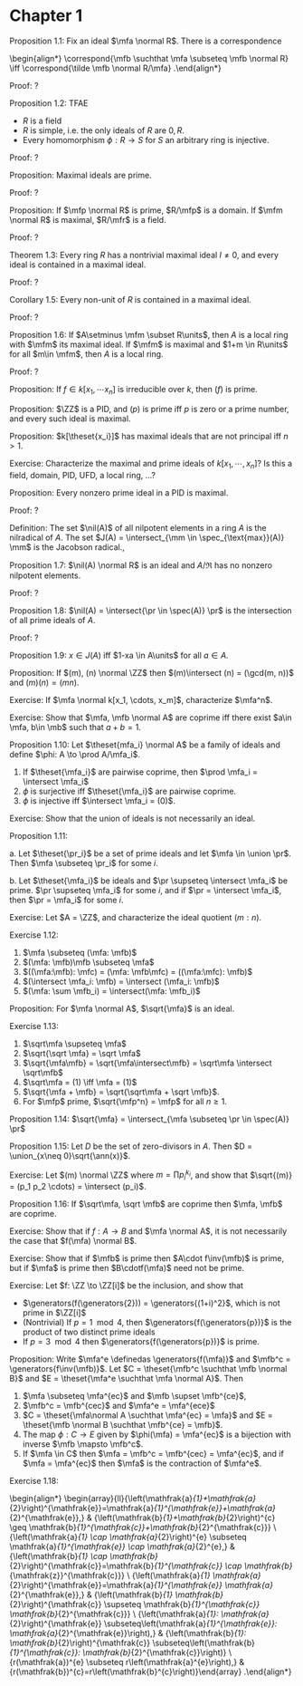 # Chapter 1

Proposition 1.1:
Fix an ideal $\mfa \normal R$.
There is a correspondence

\begin{align*}
\correspond{\mfb \suchthat \mfa \subseteq \mfb \normal R} \iff
\correspond{\tilde \mfb \normal R/\mfa}
.\end{align*}

Proof:
?

Proposition 1.2:
TFAE

- $R$ is a field
- $R$ is simple, i.e. the only ideals of $R$ are $0, R$.
- Every homomorphism $\phi: R\to S$ for $S$ an arbitrary ring is injective.

Proof:
?

Proposition:
Maximal ideals are prime.

Proof:
?

Proposition:
If $\mfp \normal R$ is prime, $R/\mfp$ is a domain.
If $\mfm \normal R$ is maximal, $R/\mfr$ is a field.

Proof:
?

Theorem 1.3:
Every ring $R$ has a nontrivial maximal ideal $I \neq 0$, and every ideal is contained in a maximal ideal.

Proof:
?

Corollary 1.5:
Every non-unit of $R$ is contained in a maximal ideal.

Proof:
?

Proposition 1.6:
If $A\setminus \mfm \subset R\units$, then $A$ is a local ring with $\mfm$ its maximal ideal.
If $\mfm$ is maximal and $1+m \in R\units$ for all $m\in \mfm$, then $A$ is a local ring.

Proof:
?

Proposition:
If $f\in k[x_1, \cdots x_n]$ is irreducible over $k$, then $(f)$ is prime.


Proposition:
$\ZZ$ is a PID, and $(p)$ is prime iff $p$ is zero or a prime number, and every such ideal is maximal.

Proposition:
$k[\theset{x_i}]$ has maximal ideals that are not principal iff $n>1$.

Exercise:
Characterize the maximal and prime ideals of $k[x_1, \cdots, x_n]$? 
Is this a field, domain, PID, UFD, a local ring, ...?

Proposition:
Every nonzero prime ideal in a PID is maximal.

Proof:
?

Definition:
The set $\nil(A)$ of all nilpotent elements in a ring $A$ is the nilradical of $A$.
The set $J(A) = \intersect_{\mm \in \spec_{\text{max}}(A)} \mm$ is the Jacobson radical., 

Proposition 1.7:
$\nil(A) \normal R$ is an ideal and $A/\mathfrak{R}$ has no nonzero nilpotent elements.

Proof:
?

Proposition 1.8:
$\nil(A) = \intersect{\pr \in \spec(A)} \pr$ is the intersection of all prime ideals of $A$.

Proof:
?

Proposition 1.9:
$x\in J(A)$ iff $1-xa \in A\units$ for all $a\in A$.

Proposition:
If $(m), (n) \normal \ZZ$ then $(m)\intersect (n) = (\gcd(m, n))$ and $(m)(n) = (mn)$.

Exercise:
If $\mfa \normal k[x_1, \cdots, x_m]$, characterize $\mfa^n$.

Exercise:
Show that $\mfa, \mfb \normal A$ are coprime iff there exist $a\in \mfa, b\in \mb$ such that $a+b = 1$.

Proposition 1.10:
Let $\theset{mfa_i} \normal A$ be a family of ideals and define $\phi: A \to \prod A/\mfa_i$. 

1. If $\theset{\mfa_i}$ are pairwise coprime, then $\prod \mfa_i = \intersect \mfa_i$
2. $\phi$ is surjective iff $\theset{\mfa_i}$ are pairwise coprime.
3. $\phi$ is injective iff $\intersect \mfa_i = (0)$.

Exercise:
Show that the union of ideals is not necessarily an ideal.

Proposition 1.11:

a. Let $\theset{\pr_i}$ be a set of prime ideals and let $\mfa \in \union \pr$.
  Then $\mfa \subseteq \pr_i$ for some $i$.

b. Let $\theset{\mfa_i}$ be ideals and $\pr \supseteq \intersect \mfa_i$ be prime.
  $\pr \supseteq \mfa_i$ for some $i$, and if $\pr = \intersect \mfa_i$, then $\pr = \mfa_i$ for some $i$.

Exercise:
Let $A = \ZZ$, and characterize the ideal quotient $(m : n)$.

Exercise 1.12:

1. $\mfa \subseteq (\mfa: \mfb)$
2. $(\mfa: \mfb)\mfb \subseteq \mfa$
3. $((\mfa:\mfb): \mfc) = (\mfa: \mfb\mfc) = ((\mfa:\mfc): \mfb)$
4. $(\intersect \mfa_i: \mfb) = \intersect (\mfa_i: \mfb)$
5. $(\mfa: \sum \mfb_i) = \intersect(\mfa: \mfb_i)$

Proposition:
For $\mfa \normal A$, $\sqrt{\mfa}$ is an ideal.

Exercise 1.13:

1. $\sqrt\mfa \supseteq \mfa$
2. $\sqrt{\sqrt \mfa} = \sqrt \mfa$
3. $\sqrt{\mfa\mfb} = \sqrt{\mfa\intersect\mfb} = \sqrt\mfa \intersect \sqrt\mfb$
4. $\sqrt\mfa = (1) \iff \mfa = (1)$
5. $\sqrt{\mfa + \mfb} = \sqrt{\sqrt\mfa + \sqrt \mfb}$.
6. For $\mfp$ prime, $\sqrt{\mfp^n} = \mfp$ for all $n\geq 1$.

Proposition 1.14:
$\sqrt{\mfa} = \intersect_{\mfa \subseteq \pr \in \spec(A)} \pr$

Proposition 1.15:
Let $D$ be the set of zero-divisors in $A$. 
Then $D = \union_{x\neq 0}\sqrt{\ann(x)}$.

Exercise:
Let $(m) \normal \ZZ$ where $m = \prod p_i^{k_i}$, and show that $\sqrt{(m)} = (p_1 p_2 \cdots) = \intersect (p_i)$.

Proposition 1.16:
If $\sqrt\mfa, \sqrt \mfb$ are coprime then $\mfa, \mfb$ are coprime.

Exercise:
Show that if $f: A\to B$ and $\mfa \normal A$, it is not necessarily the case that $f(\mfa) \normal B$.

Exercise:
Show that if $\mfb$ is prime then $A\cdot f\inv(\mfb)$ is prime, but if $\mfa$ is prime then $B\cdotf(\mfa)$ need not be prime.

Exercise:
Let $f: \ZZ \to \ZZ[i]$ be the inclusion, and show that

- $\generators(f(\generators{2})) = \generators{(1+i)^2}$, which is not prime in $\ZZ[i]$
- (Nontrivial) If $p = 1\mod 4$, then $\generators{f(\generators{p})}$ is the product of two distinct prime ideals
- If $p=3\mod 4$ then $\generators{f(\generators{p})}$ is prime.


Proposition:
Write $\mfa^e \definedas \generators{f(\mfa)}$ and $\mfb^c = \generators{f\inv(\mfb)}$. 
Let $C = \theset{\mfb^c \suchthat \mfb \normal B}$ and $E = \theset{\mfa^e \suchthat \mfa \normal A}$.
Then

1. $\mfa \subseteq \mfa^{ec}$ and $\mfb \supset \mfb^{ce}$,
2. $\mfb^c = \mfb^{cec}$ and $\mfa^e = \mfa^{ece}$
3. $C = \theset{\mfa\normal A \suchthat \mfa^{ec} = \mfa}$ and $E = \theset{\mfb \normal B \suchthat \mfb^{ce} = \mfb}$.
4. The map $\phi: C\to E$ given by $\phi(\mfa) = \mfa^{ec}$ is a bijection with inverse $\mfb \mapsto \mfb^c$.
5. If $\mfa \in C$ then $\mfa = \mfb^c = \mfb^{cec} = \mfa^{ec}$, and if $\mfa = \mfa^{ec}$ then $\mfa$ is the contraction of $\mfa^e$.


Exercise 1.18:

\begin{align*}
\begin{array}{ll}{\left(\mathfrak{a}_{1}+\mathfrak{a}_{2}\right)^{\mathfrak{e}}=\mathfrak{a}_{1}^{\mathfrak{e}}+\mathfrak{a}_{2}^{\mathfrak{e}},} & {\left(\mathfrak{b}_{1}+\mathfrak{b}_{2}\right)^{c} \geq \mathfrak{b}_{1}^{\mathfrak{c}}+\mathfrak{b}_{2}^{\mathfrak{c}}} \\ {\left(\mathfrak{a}_{1} \cap \mathfrak{a}_{2}\right)^{e} \subseteq \mathfrak{a}_{1}^{\mathfrak{e}} \cap \mathfrak{a}_{2}^{e},} & {\left(\mathfrak{b}_{1} \cap \mathfrak{b}_{2}\right)^{\mathfrak{c}}=\mathfrak{b}_{1}^{\mathfrak{c}} \cap \mathfrak{b}_{\mathfrak{z}}^{\mathfrak{c}}} \\ {\left(\mathfrak{a}_{1} \mathfrak{a}_{2}\right)^{\mathfrak{e}}=\mathfrak{a}_{1}^{\mathfrak{e}} \mathfrak{a}_{2}^{\mathfrak{e}},} & {\left(\mathfrak{b}_{1} \mathfrak{b}_{2}\right)^{\mathfrak{c}} \supseteq \mathfrak{b}_{1}^{\mathfrak{c}} \mathfrak{b}_{2}^{\mathfrak{c}}} \\ {\left(\mathfrak{a}_{1}: \mathfrak{a}_{2}\right)^{\mathfrak{e}} \subseteq\left(\mathfrak{a}_{1}^{\mathfrak{e}}: \mathfrak{a}_{2}^{\mathfrak{e}}\right),} & {\left(\mathfrak{b}_{1}: \mathfrak{b}_{2}\right)^{\mathfrak{c}} \subseteq\left(\mathfrak{b}_{1}^{\mathfrak{c}}: \mathfrak{b}_{2}^{\mathfrak{c}}\right)} \\ {r(\mathfrak{a})^{e} \subseteq r\left(\mathfrak{a}^{e}\right),} & {r(\mathfrak{b})^{c}=r\left(\mathfrak{b}^{c}\right)}\end{array}
.\end{align*}

